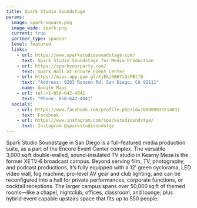 ```yaml
---
title: Spark Studio Soundstage
params:
  image: spark-square.png
  image_wide: spark.png
  current: true
  partner_type: sponsor
  level: featured
  links:
    - url: https://www.sparkstudiosoundstage.com/
      text: Spark Studio Soundstage for Media Production
    - url: https://sparkyourparty.com/
      text: Spark Hall at Encore Event Center
    - url: https://maps.app.goo.gl/XjEki9B6YzDrFBtf6
      text: "Address: 8283 Ronson Rd, San Diego, CA 92111"
      name: Google Maps
    - url: tel:+1-858-642-4841
      text: "Phone: 858-642-4841"
  socials:
    - url: https://www.facebook.com/profile.php?id=100089931514037
      text: Facebook
    - url: https://www.instagram.com/sparkstudiosndstge/
      text: Instagram @sparkstudiosndstge
---
```

Spark Studio Soundstage in San Diego is a full-featured media production
suite, as a part of the Encore Event Center complex.  The versatile 3,000 sq ft
double-walled, sound-insulated TV studio in Kearny Mesa is the former XETV‑6
broadcast campus. Beyond serving film, TV, photography, and podcast productions,
it’s fully equipped with a 12′ green cyclorama, LED video wall, fog machine,
pro-level AV gear and club lighting, and can be reconfigured into a hall for
private performances, corporate functions, or cocktail receptions. The larger
campus spans over 50,000 sq ft of themed rooms—like a chapel, nightclub,
offices, classroom, and lounge; plus hybrid‑event capable upstairs space that
fits up to 550 people.